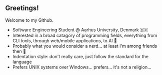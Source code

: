 ## Greetings!
Welcome to my Github. 

- Software Engineering Student @ Aarhus University, Denmark 🇩🇰
- Interested in a broad catagory of programming fields, everything from CLI tools, through web/mobile applications, to AI 🤖
- Probably what you would consider a nerd... at least I'm among friends then 🖖
- Indentation style: don't really care, just follow the standard for the language 
- Prefers UNIX systems over Windows... prefers... it's not a religion...
